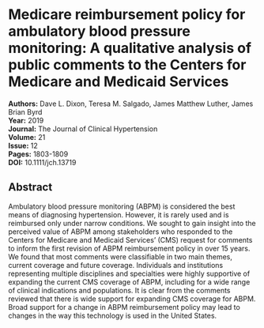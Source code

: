# Medicare reimbursement policy for ambulatory blood pressure monitoring: A qualitative analysis of public comments to the Centers for Medicare and Medicaid Services

**Authors:** Dave L. Dixon, Teresa M. Salgado, James Matthew Luther, James Brian Byrd  
**Year:** 2019  
**Journal:** The Journal of Clinical Hypertension  
**Volume:** 21  
**Issue:** 12  
**Pages:** 1803-1809  
**DOI:** 10.1111/jch.13719  

## Abstract
Ambulatory blood pressure monitoring (ABPM) is considered the best means of diagnosing hypertension. However, it is rarely used and is reimbursed only under narrow conditions. We sought to gain insight into the perceived value of ABPM among stakeholders who responded to the Centers for Medicare and Medicaid Services’ (CMS) request for comments to inform the first revision of ABPM reimbursement policy in over 15 years. We found that most comments were classifiable in two main themes, current coverage and future coverage. Individuals and institutions representing multiple disciplines and specialties were highly supportive of expanding the current CMS coverage of ABPM, including for a wide range of clinical indications and populations. It is clear from the comments reviewed that there is wide support for expanding CMS coverage for ABPM. Broad support for a change in ABPM reimbursement policy may lead to changes in the way this technology is used in the United States.

